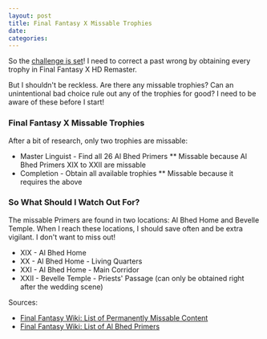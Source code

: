 ```yaml
---
layout: post
title: Final Fantasy X Missable Trophies
date:
categories: 
---
```


<!--
todo: create a new ffx project
-->

So the [challenge is set]()! I need to correct a past wrong by obtaining every trophy in Final Fantasy X HD Remaster.

But I shouldn't be reckless. Are there any missable trophies? Can an unintentional bad choice rule out any of the trophies for good? I need to be aware of these before I start!

### Final Fantasy X Missable Trophies

After a bit of research, only two trophies are missable:

* Master Linguist - Find all 26 Al Bhed Primers
** Missable because Al Bhed Primers XIX to XXII are missable 
* Completion - Obtain all available trophies
** Missable because it requires the above 

### So What Should I Watch Out For?

The missable Primers are found in two locations: Al Bhed Home and Bevelle Temple. When I reach these locations, I should save often and be extra vigilant. I don't want to miss out!

* XIX - Al Bhed Home
* XX - Al Bhed Home - Living Quarters 
* XXI - Al Bhed Home - Main Corridor
* XXII - Bevelle Temple - Priests' Passage (can only be obtained right after the wedding scene)

Sources:

* <a href="http://finalfantasy.wikia.com/wiki/List_of_Permanently_Missable_Content" target="_blank">Final Fantasy Wiki: List of Permanently Missable Content</a>
* <a href="http://finalfantasy.wikia.com/wiki/List_of_Al_Bhed_Primers" target="_blank">Final Fantasy Wiki: List of Al Bhed Primers</a>